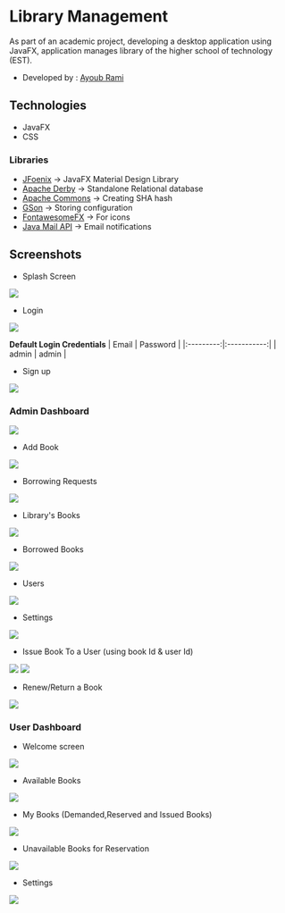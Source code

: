 # Library Management
As part of an academic project, developing a desktop application using JavaFX, application manages library of the higher school of technology (EST).
* Developed by : [Ayoub Rami](https://github.com/ayoubrami)
## Technologies
 *  JavaFX
 *  CSS
### Libraries 
 *  [JFoenix](https://github.com/jfoenixadmin/JFoenix) -> JavaFX Material Design Library
 *  [Apache Derby](https://db.apache.org/derby/) -> Standalone Relational database
 *  [Apache Commons](https://commons.apache.org/) -> Creating SHA hash
 *  [GSon](https://github.com/google/gson) -> Storing configuration
 *  [FontawesomeFX](https://bitbucket.org/Jerady/fontawesomefx) -> For icons
 *  [Java Mail API](http://www.oracle.com/technetwork/java/javamail/index.html) -> Email notifications
## Screenshots
 * Splash Screen
  <img src="https://user-images.githubusercontent.com/48249732/93923624-8b320480-fd0b-11ea-81db-a27e7eab5881.png" style="max-width:100%" >

 * Login
 <img src="https://user-images.githubusercontent.com/48249732/94056478-41622080-fdd6-11ea-93f9-f4b5f1fb0f85.png" style="max-width:90%" >

**Default Login Credentials**
| Email     | Password    |
|:---------:|:-----------:|
| admin     |   admin     |

 * Sign up
 <img src="https://user-images.githubusercontent.com/48249732/94066417-5e9deb80-fde4-11ea-96cf-a12c4d2760e3.png" style="max-width:50%">
  
 ### Admin Dashboard
 <img src="https://user-images.githubusercontent.com/48249732/98857492-67638300-245f-11eb-84e7-91f563c7a4b3.png">

 * Add Book
<img src="https://user-images.githubusercontent.com/48249732/98857660-a1cd2000-245f-11eb-97b7-4ee07436e50d.png">
 
 * Borrowing Requests
<img src ="https://user-images.githubusercontent.com/48249732/98857809-dfca4400-245f-11eb-8755-fc4fce20ee44.png">

 * Library's Books 
<img src="https://user-images.githubusercontent.com/48249732/98857987-2324b280-2460-11eb-9cf2-7a45b7c5cddb.png">

 * Borrowed Books
<img src="https://user-images.githubusercontent.com/48249732/98858619-3421f380-2461-11eb-8477-ccc5418fe07d.png">

 * Users
<img src="https://user-images.githubusercontent.com/48249732/98858644-41d77900-2461-11eb-9dd9-47d1d2b4bad9.png">

 * Settings
<img src="https://user-images.githubusercontent.com/48249732/98858649-4439d300-2461-11eb-906e-61b8a82edfef.png">

 * Issue Book To a User (using book Id & user Id)
<img src="https://user-images.githubusercontent.com/48249732/98858766-73504480-2461-11eb-838f-05db287ad04b.png">
<img src="https://user-images.githubusercontent.com/48249732/98858784-7814f880-2461-11eb-8d89-e137e682244b.png">

 * Renew/Return a Book
<img src="https://user-images.githubusercontent.com/48249732/98858792-7b0fe900-2461-11eb-8165-8855393b9411.png">

### User Dashboard
 * Welcome screen 
<img src="https://user-images.githubusercontent.com/48249732/98860162-86fcaa80-2463-11eb-8b81-d6c831ebe1f5.png">

 * Available Books
<img src ="https://user-images.githubusercontent.com/48249732/98860167-8a903180-2463-11eb-8f62-0b37294a1534.png">

* My Books (Demanded,Reserved and Issued Books)
<img src ="https://user-images.githubusercontent.com/48249732/98860132-7ea46f80-2463-11eb-8b5e-62a7b9e683af.png">

* Unavailable Books for Reservation
<img src ="https://user-images.githubusercontent.com/48249732/98860146-82d08d00-2463-11eb-98d4-b143622a8ca4.png">

* Settings
<img src ="https://user-images.githubusercontent.com/48249732/98860151-849a5080-2463-11eb-84c7-e11db498b526.png">